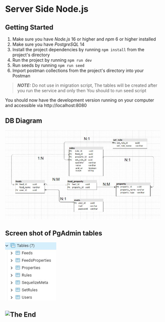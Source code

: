 # Server Side Node.js

## Getting Started
1. Make sure you have *Node.js* 16 or higher and *npm* 6 or higher installed
2. Make sure you have *PostgreSQL* 14
3. Install the project dependencies by running `npm install` from the project's directory
4. Run the project by running `npm run dev`
5. Run seeds by running `npm run seed`
6. Import postman collections from the project's directory into your Postman

> **_NOTE:_**  Do not use in migration script, The tables will be created after you run the service and only then You should to run seed script


You should now have the development version running on your computer and accessible via http://localhost:8080

## DB Diagram
![](docs/DB_Diagram.JPG)


## Screen shot of PgAdmin tables
![](docs/db_tables.JPG)

## ![The End](https://media.giphy.com/media/MT5UUV1d4CXE2A37Dg/giphy.gif)